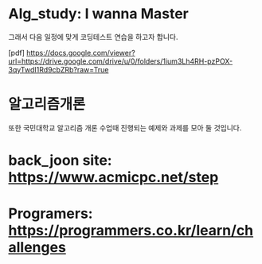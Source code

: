 # Alg_study: I wanna Master

그래서 다음 일정에 맞게 코딩테스트 연습을 하고자 합니다.

[pdf] https://docs.google.com/viewer?url=https://drive.google.com/drive/u/0/folders/1ium3Lh4RH-pzPOX-3qyTwdI1Rd9cbZRb?raw=True

# 알고리즘개론
  또한 국민대학교 알고리즘 개론 수업때 진행되는 예제와 과제를 모아 둘 것입니다.
  
  
# back_joon site: https://www.acmicpc.net/step
# Programers: https://programmers.co.kr/learn/challenges
